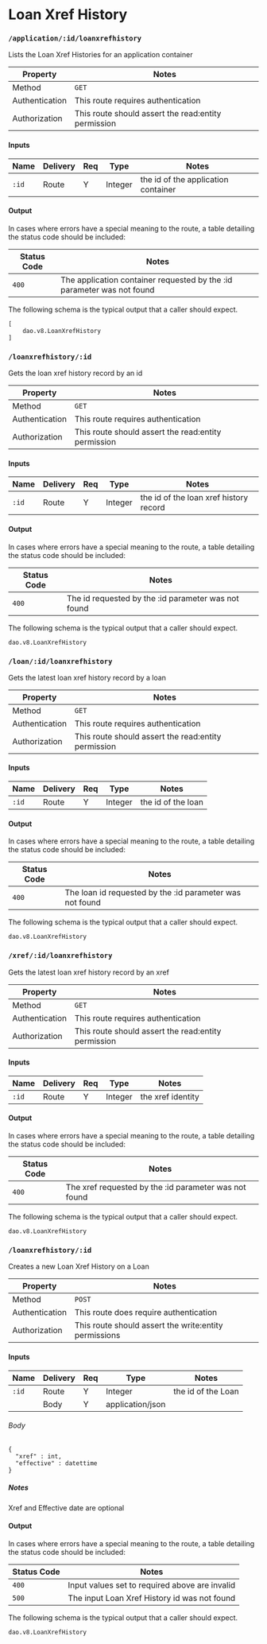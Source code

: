 # Loan Xref History


### `/application/:id/loanxrefhistory`

Lists the Loan Xref Histories for an application container

| Property       | Notes                                                                                |
|----------------|--------------------------------------------------------------------------------------|
| Method         | `GET`                                                                                |
| Authentication | This route requires authentication                                                   |
| Authorization  | This route should assert the read:entity permission                                  |


#### Inputs

| Name                 | Delivery          | Req | Type                     | Notes                           |
|----------------------|-------------------|-----|--------------------------|---------------------------------|
| `:id`                | Route             |  Y  | Integer                  | the id of the application container |

#### Output


In cases where errors have a special meaning to the route, a table detailing the status code should be included:

| Status Code | Notes                                                                                   |
|-------------|-----------------------------------------------------------------------------------------|
| `400`       | The application container requested by the :id parameter was not found                                          |

The following schema is the typical output that a caller should expect.

```
[
    dao.v8.LoanXrefHistory
]
```

### `/loanxrefhistory/:id`

Gets the loan xref history record by an id

| Property       | Notes                                                                                |
|----------------|--------------------------------------------------------------------------------------|
| Method         | `GET`                                                                                |
| Authentication | This route requires authentication                                                   |
| Authorization  | This route should assert the read:entity permission                                  |


#### Inputs

| Name                 | Delivery          | Req | Type                     | Notes                           |
|----------------------|-------------------|-----|--------------------------|---------------------------------|
| `:id`                | Route             |  Y  | Integer                  | the id of the loan xref history record |

#### Output


In cases where errors have a special meaning to the route, a table detailing the status code should be included:

| Status Code | Notes                                                                                   |
|-------------|-----------------------------------------------------------------------------------------|
| `400`       | The id requested by the :id parameter was not found                                          |

The following schema is the typical output that a caller should expect.

```
dao.v8.LoanXrefHistory
```


### `/loan/:id/loanxrefhistory`

Gets the latest loan xref history record by a loan

| Property       | Notes                                                                                |
|----------------|--------------------------------------------------------------------------------------|
| Method         | `GET`                                                                                |
| Authentication | This route requires authentication                                                   |
| Authorization  | This route should assert the read:entity permission                                  |


#### Inputs

| Name                 | Delivery          | Req | Type                     | Notes                           |
|----------------------|-------------------|-----|--------------------------|---------------------------------|
| `:id`                | Route             |  Y  | Integer                  | the id of the loan |

#### Output


In cases where errors have a special meaning to the route, a table detailing the status code should be included:

| Status Code | Notes                                                                                   |
|-------------|-----------------------------------------------------------------------------------------|
| `400`       | The loan id requested by the :id parameter was not found                                          |

The following schema is the typical output that a caller should expect.

```
dao.v8.LoanXrefHistory
```


### `/xref/:id/loanxrefhistory`

Gets the latest loan xref history record by an xref

| Property       | Notes                                                                                |
|----------------|--------------------------------------------------------------------------------------|
| Method         | `GET`                                                                                |
| Authentication | This route requires authentication                                                   |
| Authorization  | This route should assert the read:entity permission                                  |


#### Inputs

| Name                 | Delivery          | Req | Type                     | Notes                           |
|----------------------|-------------------|-----|--------------------------|---------------------------------|
| `:id`                | Route             |  Y  | Integer                  | the xref identity |

#### Output


In cases where errors have a special meaning to the route, a table detailing the status code should be included:

| Status Code | Notes                                                                                   |
|-------------|-----------------------------------------------------------------------------------------|
| `400`       | The xref requested by the :id parameter was not found                                          |

The following schema is the typical output that a caller should expect.

```
dao.v8.LoanXrefHistory
```




### `/loanxrefhistory/:id`

Creates a new Loan Xref History  on a Loan

| Property       | Notes                                                                                |
|----------------|--------------------------------------------------------------------------------------|
| Method         | `POST`                                                                                |
| Authentication | This route does require authentication                                                   |
| Authorization  | This route should assert the write:entity permissions                                  |


#### Inputs

| Name                 | Delivery          | Req | Type                     | Notes                           |
|----------------------|-------------------|-----|--------------------------|---------------------------------|
| `:id`                | Route             |  Y  | Integer                  | the id of the Loan  |
|                 | Body             |  Y  | application/json                  | |

###### Body

```
{
  "xref" : int,
  "effective" : datettime
}
```

##### Notes

Xref and Effective date are optional


#### Output


In cases where errors have a special meaning to the route, a table detailing the status code should be included:

| Status Code | Notes                                                                                   |
|-------------|-----------------------------------------------------------------------------------------|
| `400`       | Input values set to required above are invalid |
| `500`       | The input Loan Xref History id was not found |


The following schema is the typical output that a caller should expect.

```
dao.v8.LoanXrefHistory
```
